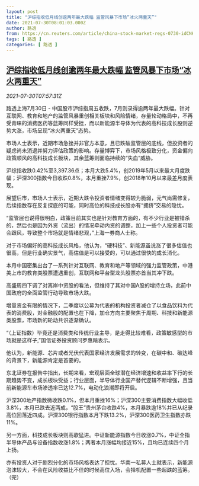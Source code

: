 ```yaml
---
layout: post
title: "沪综指收低月线创逾两年最大跌幅 监管风暴下市场“冰火两重天”"
date: 2021-07-30T08:01:03.000Z
author: 路透
from: https://cn.reuters.com/article/china-stock-market-regs-0730-idCNKBS2F00XC
tags: [ 路透 ]
categories: [ 路透 ]
---
```

<!--1627632063000-->
[沪综指收低月线创逾两年最大跌幅 监管风暴下市场“冰火两重天”](https://cn.reuters.com/article/china-stock-market-regs-0730-idCNKBS2F00XC)
------

<div>
<div><i>2021-07-30T07:57:31Z</i></div><p>路透上海7月30日 - 中国股市沪综指周五收跌，7月则录得逾两年最大跌幅。针对互联网、教育和地产的监管风暴重创相关板块和风险情绪，存量轮动格局中，不再受青睐的消费医药等蓝筹同样受挫，而以新能源半导体为代表的高科技成长股则逆势大涨，市场呈现“冰火两重天”态势。</p><p>市场人士表示，近期市场急挫并非官方本意，且已跌破监管层的底线，但投资者的疑虑尚未消退并努力评估政策的影响。存量博弈下，市场风格极致分化，资金偏向政策顺风的高科技成长板块，其余蓝筹则面临持续的“失血”威胁。</p><p>沪综指收跌0.42%至3,397.36点；本月大跌5.4%，创2019年5月以来最大月度跌幅；沪深300指数今日收跌0.8%，本月重挫7.9%，创2018年10月以来最差月度表现。</p><p>展望后市，市场人士表示，近期大跌令投资者情绪变得较为脆弱，元气尚需修复，后续指数存在反复探底的可能，同时高位的科技成长股亦有“拥挤”交易的隐忧。</p><p>“监管层也说得很明白，政策目前其实也是针对教育方面的，有不少行业是被错杀的，然后也是因为外资（流出）的情况牵动内资的调整，加上一些个人投资者可能会跟风，导致整个市场就是情绪悲观，”上海一券商人士称。</p><p>对于市场偏好的高科技成长风格，他认为，“硬科技”、新能源虽说涨了很多估值也很高，但是行业确实景气，高估值是可以接受的，可以通过很快的成长消化。</p><p>本月中国密集出台了一系列针对互联网、教育和地产等领域的强力监管政策，中港美上市的教育类股票遭遇重创，互联网和平台型龙头股票亦首当其冲下跌。</p><p>高盛周四下调了对离岸中资股的看法，但维持了其对中国A股的增持立场，此前中国政府的全面监管行动导致市场大跌。</p><p>增量资金有限的情况下，二季度以公募为代表的机构投资者减仓了以食品饮料为代表的消费股，对金融股的配置也在下降，加仓方向主要聚焦于周期、科技和新能源类股票，市场新的轮动共识逐渐确认。</p><p>“（上证指数）毕竟还是消费类和传统行业主导，是走得比较难看，政策敏感型的市场就是这样子,”国信证券投资顾问罗惠飚表示。</p><p>他认为，新能源、芯片或者光伏代表国家经济发展需求的转变，在碳中和、碳达峰的背景下，新能源肯定是首要的。</p><p>东北证券在报告中指出，长期来看，宏观层面全球潜在经济增速和收益率下行的长期趋势不变，成长板块受益；行业层面，半导体行业国产替代逻辑不断增强，且当前新能源车市场渗透率已达12.7%，电动化浪潮即将开启。</p><p>沪深300地产指数微收跌0.1%，但本月重挫16%；沪深300主要消费指数大幅收低3.8%，本月已跌去近两成，“股王”贵州茅台收跌4%，本月暴跌逾18%并已从纪录高位回落近四成。沪深300银行指数本月下跌13.2%，沪深300医药卫生指数亦跌11%。</p><p>另一方面，科技成长板块则高歌猛进。中证新能源指数今日收涨0.7%，中证全指半导体产品与设备指数收涨1.8%；两者本月涨幅均接近15%，且均已连续四个月上扬。</p><p>亦有投资人对于剧烈分化的市场风格表达了担忧。华南一私募人士就表示，新能源泡沫较大，不会在风险收益比不佳的时候高位入场，会择机配置一些超跌的蓝筹。（完）</p>
</div>
